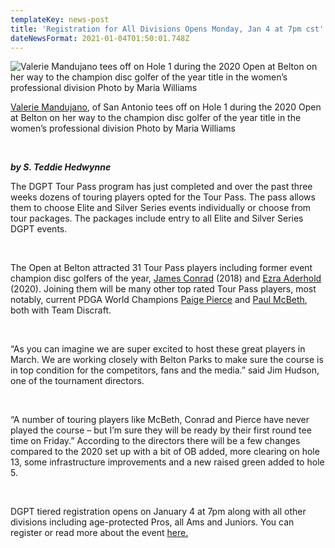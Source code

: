 ```yaml
---
templateKey: news-post
title: 'Registration for All Divisions Opens Monday, Jan 4 at 7pm cst'
dateNewsFormat: 2021-01-04T01:50:01.748Z
---
```

![Valerie Mandujano tees off on Hole 1 during the 2020 Open at Belton on her way to the champion disc golfer of the year title in the women’s professional division  Photo by Maria Williams](https://res.cloudinary.com/dqd4mwvjb/image/upload/v1609724884/Open%20DGC/News%20Assests/valerie-hole1-2020_bha7xp.jpg)

<span class="news-caption">[Valerie Mandujano](https://www.pdga.com/player/62879), of San Antonio tees off on Hole 1 during the 2020 Open at Belton on her way to the champion disc golfer of the year title in the women’s professional division  Photo by Maria Williams

<br/>

***by S. Teddie Hedwynne***

The DGPT Tour Pass program has just completed and over the past three weeks dozens of touring players opted for the Tour Pass. The pass allows them to choose Elite and Silver Series events individually or choose from tour packages. The packages include entry to all Elite and Silver Series DGPT events.

<br/>

The Open at Belton attracted 31 Tour Pass players including former event champion disc golfers of the year, [James Conrad](https://www.pdga.com/player/17295) (2018) and [Ezra Aderhold](https://www.pdga.com/player/121715) (2020). Joining them will be many other top rated Tour Pass players, most notably, current PDGA World Champions [Paige Pierce](https://www.pdga.com/player/29190) and [Paul McBeth](https://www.pdga.com/player/27523), both with Team Discraft.

<br/>

“As you can imagine we are super excited to host these great players in March. We are working closely with Belton Parks to make sure the course is in top condition for the competitors, fans and the media.” said Jim Hudson, one of the tournament directors.

<br/>

“A number of touring players like McBeth, Conrad and Pierce have never played the course – but I’m sure they will be ready by their first round tee time on Friday.” According to the directors there will be a few changes compared to the 2020 set up with a bit of OB added, more clearing on hole 13, some infrastructure improvements and a new raised green added to hole 5.

<br/>

DGPT tiered registration opens on January 4 at 7pm along with all other divisions including age-protected Pros, all Ams and Juniors. You can register or read more about the event [here.](https://www.discgolfscene.com/tournaments/The_Open_at_Belton_2021/register)